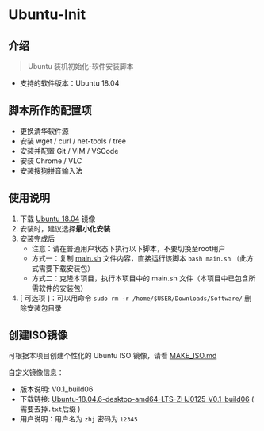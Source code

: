 # Ubuntu-Init

## 介绍

> Ubuntu 装机初始化-软件安装脚本

* 支持的软件版本：Ubuntu 18.04

## 脚本所作的配置项

* 更换清华软件源
* 安装 wget / curl / net-tools / tree
* 安装并配置 Git / VIM / VSCode
* 安装 Chrome / VLC
* 安装搜狗拼音输入法

## 使用说明

1. 下载 [Ubuntu 18.04](https://mirrors4.tuna.tsinghua.edu.cn/ubuntu-releases/18.04.6/ubuntu-18.04.6-desktop-amd64.iso) 镜像
2. 安装时，建议选择**最小化安装**
3. 安装完成后
    * 注意：请在普通用户状态下执行以下脚本，不要切换至root用户
    * 方式一：复制 [main.sh](./main.sh) 文件内容，直接运行该脚本 `bash main.sh` （此方式需要下载安装包）
    * 方式二：克隆本项目，执行本项目中的 main.sh 文件（本项目中已包含所需软件的安装包）
4. [ 可选项 ]：可以用命令 `sudo rm -r /home/$USER/Downloads/Software/` 删除安装包目录

## 创建ISO镜像

可根据本项目创建个性化的 Ubuntu ISO 镜像，请看 [MAKE_ISO.md](./MAKE_ISO.md)

自定义镜像信息：
* 版本说明: V0.1_build06
* 下载链接: [Ubuntu-18.04.6-desktop-amd64-LTS-ZHJ0125_V0.1_build06](https://www.aliyundrive.com/s/9bu1JH4oNCw)  ( 需要去掉`.txt`后缀 )
* 用户说明：用户名为 `zhj` 密码为 `12345`